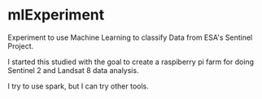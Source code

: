 # mlExperiment
Experiment to use Machine Learning to classify Data from ESA's Sentinel Project.


I started this studied with the goal to create a raspiberry pi farm for doing Sentinel 2 and Landsat 8 data analysis.

I try to use spark, but I can try other tools.
